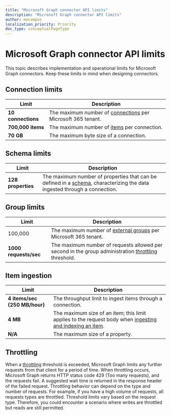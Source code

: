 ```yaml
---
title: "Microsoft Graph connector API limits"
description: "Microsoft Graph connector API limits"
author: mecampos
localization_priority: Priority
doc_type: conceptualPageType
---
```


# Microsoft Graph connector API limits

This topic describes implementation and operational limits for Microsoft Graph connectors. Keep these limits in mind when designing connectors.

## Connection limits

| **Limit** | **Description** |
| --- | --- |
| **10 connections** | The maximum number of [connections](/graph/api/resources/externalconnection?view=graph-rest-beta&preserve-view=true) per Microsoft 365 tenant. |
| **700,000 items** | The maximum number of [items](/graph/api/resources/externalitem?view=graph-rest-beta&preserve-view=true) per connection. |
| **70 GB** | The maximum byte size of a connection. |

## Schema limits

| **Limit** | **Description** |
| --- | --- |
| **128 properties** | The maximum number of properties that can be defined in a [schema](/graph/api/resources/schema?view=graph-rest-beta&preserve-view=true), characterizing the data ingested through a connection. |

## Group limits

| **Limit** | **Description** |
| --- | --- |
| 100,000 | The maximum number of [external groups](/graph/api/resources/externalgroup?view=graph-rest-beta&preserve-view=true) per Microsoft 365 tenant. |
| **1000 requests/sec** | The maximum number of requests allowed per second in the group administration [throttling](#throttling) threshold. |

## Item ingestion

| **Limit** | **Description** |
| --- | --- |
| **4 items/sec (250 MB/hour)** | The throughput limit to ingest items through a connection. |
| **4 MB** | The maximum size of an item; this limit applies to the request body when [ingesting and indexing an item](/graph/api/externalconnection-put-items?view=graph-rest-beta&preserve-view=true). |
| **N/A** | The maximum size of a property. |

## Throttling

When a [throttling](throttling.md) threshold is exceeded, Microsoft Graph limits any further requests from that client for a period of time. When throttling occurs, Microsoft Graph returns HTTP status code 429 (Too many requests), and the requests fail. A suggested wait time is returned in the response header of the failed request. Throttling behavior can depend on the type and number of requests. For example, if you have a high volume of requests, all requests types are throttled. Threshold limits vary based on the request type. Therefore, you could encounter a scenario where writes are throttled but reads are still permitted.
